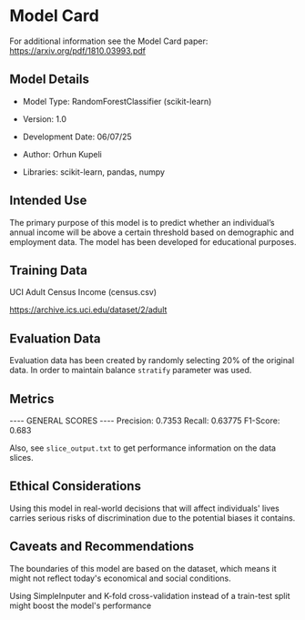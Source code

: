 # Model Card

For additional information see the Model Card paper: https://arxiv.org/pdf/1810.03993.pdf

## Model Details
 - Model Type: RandomForestClassifier (scikit-learn)

 - Version: 1.0

 - Development Date: 06/07/25

 - Author: Orhun Kupeli

 - Libraries: scikit-learn, pandas, numpy

## Intended Use
The primary purpose of this model is to predict whether an individual’s annual income will be above a certain threshold based on demographic and employment data.
The model has been developed for educational purposes.

## Training Data
UCI Adult Census Income (census.csv)

https://archive.ics.uci.edu/dataset/2/adult

## Evaluation Data

Evaluation data has been created by randomly selecting 20% of the original data. In order to maintain balance `stratify` 
parameter was used.

## Metrics
---- GENERAL SCORES ----
Precision: 0.7353
Recall: 0.63775
F1-Score: 0.683

Also, see `slice_output.txt` to get performance information on the data slices.

## Ethical Considerations
Using this model in real-world decisions that will affect individuals' lives carries serious risks of discrimination due to the potential biases it contains.

## Caveats and Recommendations
The boundaries of this model are based on the dataset, which means it might not reflect today's economical and social conditions.

Using SimpleInputer and K-fold cross-validation instead of a train-test split might boost the model's performance